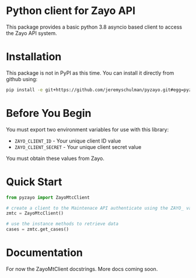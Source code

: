 # Python client for Zayo API

This package provides a basic python 3.8 asyncio based client to access the Zayo
API system.

# Installation

This package is not in PyPI as this time.  You can install it directly from
github using:

```bash
pip install -e git+https://github.com/jeremyschulman/pyzayo.git#egg=pyzayo
```

# Before You Begin

You must export two environment variables for use with this library:

  * `ZAYO_CLIENT_ID` - Your unique client ID value
  * `ZAYO_CLIENT_SECRET` - Your unique client secret value

You must obtain these values from Zayo.

# Quick Start

```python
from pyzayo import ZayoMtcClient

# create a client to the Maintenace API authenticate using the ZAYO_ variables
zmtc = ZayoMtcClient()

# use the instance methods to retrieve data
cases = zmtc.get_cases()
```

# Documentation

For now the ZayoMtClient docstrings.  More docs coming soon.
